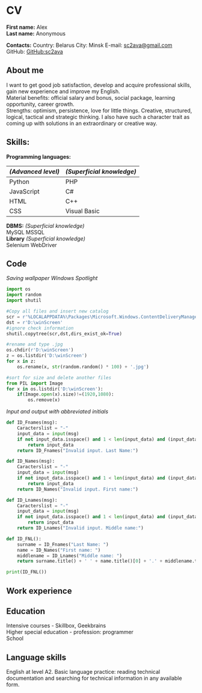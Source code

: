 # CV

**First name:**    Alex  
**Last name:**    Anonymous

**Contacts:** 
Country: Belarus
City: Minsk
E-mail: [sc2ava@gmail.com](http://gmail.com)  
GitHub: [GitHub:sc2ava](https://github.com/sc2ava)  

## **About me**  
I want to get good job satisfaction, develop and acquire professional skills, gain new experience and improve my English.  
Material benefits: official salary and bonus, social package, learning opportunity, career growth.  
Strengths: optimism, persistence, love for little things.
Creative, structured, logical, tactical and strategic thinking.
I also have such a character trait as coming up with solutions in an extraordinary or creative way.  

## **Skills:**
**Programming languages:**  
  

|*(Advanced level)* |*(Superficial knowledge)*|
|-------------------|-------------------------|
|Python             |PHP                      |
|JavaScript         |C#                       | 
|HTML               |C++                      |   
|CSS                |Visual Basic             |     
  
**DBMS:** *(Superficial knowledge)*    
MySQL
MSSQL  
**Library** *(Superficial knowledge)*    
Selenium WebDriver  

## **Code** 

*Saving wallpaper Windows Spotlight*

```Python
import os
import random
import shutil

#Copy all files and insert new catalog
scr = r'%LOCALAPPDATA%\Packages\Microsoft.Windows.ContentDeliveryManager_cw5n1h2txyewy\LocalState\Assets'
dst = r'D:\winScreen'
#ignore check information
shutil.copytree(scr,dst,dirs_exist_ok=True)

#rename and type .jpg
os.chdir(r'D:\winScreen')
z = os.listdir('D:\winScreen')
for x in z:
    os.rename(x, str(random.random() * 100) + '.jpg')

#sort for size and delete another files 
from PIL import Image
for x in os.listdir('D:\winScreen'):
    if(Image.open(x).size)!=(1920,1080):
        os.remove(x)
``` 

*Input and output with abbreviated initials*

```Python
def ID_Fnames(msg):
    Caracterslist = "-"
    input_data = input(msg)
    if not input_data.isspace() and 1 < len(input_data) and (input_data.isalpha() or any(c in input_data for c in Caracterslist)):
        return input_data
    return ID_Fnames("Invalid input. Last Name:")

def ID_Names(msg):
    Caracterslist = "-"
    input_data = input(msg)
    if not input_data.isspace() and 1 < len(input_data) and (input_data.isalpha() or any(c in input_data for c in Caracterslist)):
        return input_data
    return ID_Names("Invalid input. First name:")

def ID_Lnames(msg):
    Caracterslist = "-"
    input_data = input(msg)
    if not input_data.isspace() and 1 < len(input_data) and (input_data.isalpha() or any(c in input_data for c in Caracterslist)):
        return input_data
    return ID_Lnames("Invalid input. Middle name:")

def ID_FNL():
    surname = ID_Fnames("Last Name: ")
    name = ID_Names("First name: ")
    middlename = ID_Lnames("Middle name: ")
    return surname.title() + ' ' + name.title()[0] + '.' + middlename.title()[0]+'.'

print(ID_FNL())
```

## **Work experience**  

## **Education**  
Intensive courses - Skillbox, Geekbrains  
Higher special education - profession: programmer  
School
## **Language skills**  
English at level A2. Basic language practice: reading technical documentation and searching for technical information in any available form.